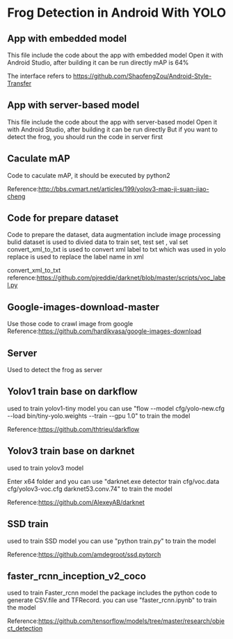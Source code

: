 Frog Detection in Android With YOLO
=
App with embedded model
-
This file include the code about the app with embedded model
Open it with Android Studio, after building it can be run directly
mAP is 64%

The interface refers to https://github.com/ShaofengZou/Android-Style-Transfer

App with server-based model
-
This file include the code about the app with server-based model
Open it with Android Studio, after building it can be run directly
But if you want to detect the frog, you should run the code in server first

Caculate mAP
-
Code to caculate mAP, it should be executed by python2

Reference:http://bbs.cvmart.net/articles/199/yolov3-map-ji-suan-jiao-cheng

Code for prepare dataset
-
Code to prepare the dataset, data augmentation include image processing
bulid dataset is used to divied data to train set, test set , val set
convert_xml_to_txt is used to convert xml label to txt which was used in yolo
replace is used to replace the label name in xml

convert_xml_to_txt reference:https://github.com/pjreddie/darknet/blob/master/scripts/voc_label.py

Google-images-download-master
-
Use those code to crawl image from google
Reference:https://github.com/hardikvasa/google-images-download

Server
-
Used to detect the frog as server

Yolov1 train base on darkflow
-
used to train yolov1-tiny model
you can use "flow --model cfg/yolo-new.cfg --load bin/tiny-yolo.weights --train --gpu 1.0" to train the model

Reference:https://github.com/thtrieu/darkflow

Yolov3 train base on darknet
-
used to train yolov3 model

Enter x64 folder and you can use "darknet.exe detector train cfg/voc.data cfg/yolov3-voc.cfg darknet53.conv.74" to train the model

Reference:https://github.com/AlexeyAB/darknet

SSD train
-
used to train SSD model
you can use "python train.py" to train the model

Reference:https://github.com/amdegroot/ssd.pytorch

faster_rcnn_inception_v2_coco
-
used to train Faster_rcnn model
the package includes the python code to generate CSV.file and TFRecord.
you can use "faster_rcnn.ipynb" to train the model

Reference:https://github.com/tensorflow/models/tree/master/research/object_detection
